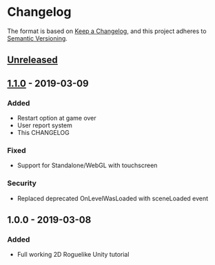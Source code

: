# Changelog

The format is based on [Keep a Changelog](https://keepachangelog.com/en/1.0.0/),
and this project adheres to [Semantic Versioning](https://semver.org/spec/v2.0.0.html).

## [Unreleased]

## [1.1.0] - 2019-03-09
### Added
- Restart option at game over
- User report system
- This CHANGELOG

### Fixed
- Support for Standalone/WebGL with touchscreen

### Security
- Replaced deprecated OnLevelWasLoaded with sceneLoaded event

## 1.0.0 - 2019-03-08
### Added
- Full working 2D Roguelike Unity tutorial

[Unreleased]: https://github.com/RomainL972/Scavengers/compare/v1.1.0...HEAD
[1.1.0]: https://github.com/RomainL972/Scavengers/compare/v1.0.0...v1.1.0